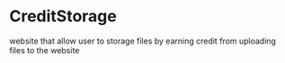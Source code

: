 # CreditStorage
website that allow user to storage files by earning credit from uploading files to the website
